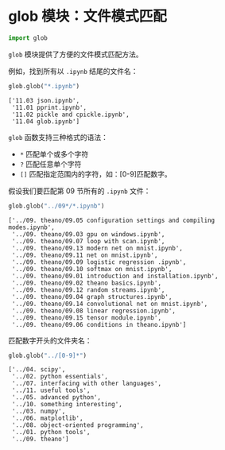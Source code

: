 # glob 模块：文件模式匹配


```python
import glob
```

`glob` 模块提供了方便的文件模式匹配方法。

例如，找到所有以 `.ipynb` 结尾的文件名：


```python
glob.glob("*.ipynb")
```




    ['11.03 json.ipynb',
     '11.01 pprint.ipynb',
     '11.02 pickle and cpickle.ipynb',
     '11.04 glob.ipynb']



`glob` 函数支持三种格式的语法：

- `*` 匹配单个或多个字符
- `?` 匹配任意单个字符
- `[]` 匹配指定范围内的字符，如：[0-9]匹配数字。

假设我们要匹配第 09 节所有的 `.ipynb` 文件：


```python
glob.glob("../09*/*.ipynb")
```




    ['../09. theano/09.05 configuration settings and compiling modes.ipynb',
     '../09. theano/09.03 gpu on windows.ipynb',
     '../09. theano/09.07 loop with scan.ipynb',
     '../09. theano/09.13 modern net on mnist.ipynb',
     '../09. theano/09.11 net on mnist.ipynb',
     '../09. theano/09.09 logistic regression .ipynb',
     '../09. theano/09.10 softmax on mnist.ipynb',
     '../09. theano/09.01 introduction and installation.ipynb',
     '../09. theano/09.02 theano basics.ipynb',
     '../09. theano/09.12 random streams.ipynb',
     '../09. theano/09.04 graph structures.ipynb',
     '../09. theano/09.14 convolutional net on mnist.ipynb',
     '../09. theano/09.08 linear regression.ipynb',
     '../09. theano/09.15 tensor module.ipynb',
     '../09. theano/09.06 conditions in theano.ipynb']



匹配数字开头的文件夹名：


```python
glob.glob("../[0-9]*")
```




    ['../04. scipy',
     '../02. python essentials',
     '../07. interfacing with other languages',
     '../11. useful tools',
     '../05. advanced python',
     '../10. something interesting',
     '../03. numpy',
     '../06. matplotlib',
     '../08. object-oriented programming',
     '../01. python tools',
     '../09. theano']


